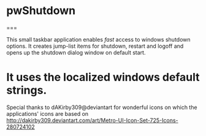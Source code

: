 # pwShutdown
===

This small taskbar application enables *fast* access to windows shutdown options. It creates jump-list items for shutdown, restart and logoff and opens up the shutdown dialog window on default start. 

**It uses the localized windows default strings.**
===

Special thanks to dAKirby309@deviantart for wonderful icons on which the applications' icons are based on
http://dakirby309.deviantart.com/art/Metro-UI-Icon-Set-725-Icons-280724102